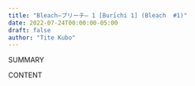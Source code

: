 ```yaml
---
title: "Bleach―ブリーチ― 1 [Burīchi 1] (Bleach  #1)"
date: 2022-07-24T00:00:00-05:00
draft: false
author: "Tite Kubo"
---
```


SUMMARY

<!--more-->

CONTENT